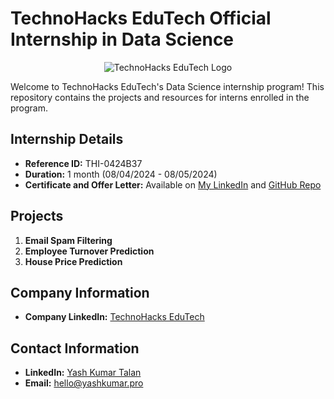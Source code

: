 # TechnoHacks EduTech Official Internship in Data Science

<div align="center">
  <img src="https://media.licdn.com/dms/image/C560BAQHbRc4KalclmA/company-logo_200_200/0/1676715857373?e=1724889600&v=beta&t=nJLfc1RKNxqN3d5fFIHyrnWrfsdve16qQpBapCnkr9Y" alt="TechnoHacks EduTech Logo">
</div>

Welcome to TechnoHacks EduTech's Data Science internship program! This repository contains the projects and resources for interns enrolled in the program.

## Internship Details
- **Reference ID:** THI-0424B37
- **Duration:** 1 month (08/04/2024 - 08/05/2024)
- **Certificate and Offer Letter:** Available on [My LinkedIn](https://www.linkedin.com/yash-kumar-talan) and [GitHub Repo](https://github.com/YashKumar161/About-Me)

## Projects
1. **Email Spam Filtering**
2. **Employee Turnover Prediction**
3. **House Price Prediction**

## Company Information
- **Company LinkedIn:** [TechnoHacks EduTech](https://www.linkedin.com/company/technohacks-edutech)

## Contact Information
- **LinkedIn:** [Yash Kumar Talan](https://www.linkedin.com/yash-kumar-talan)
- **Email:** [hello@yashkumar.pro](mailto:hello@yashkumar.pro)
